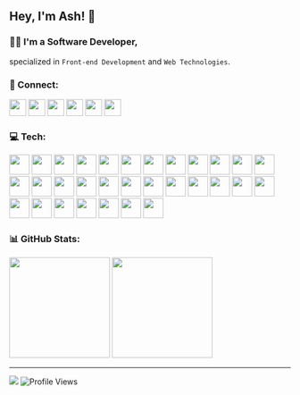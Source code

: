 ## Hey, I'm Ash! 👋
### 👨‍💻 I'm a Software Developer,
specialized in `Front-end Development` and `Web Technologies`.

<!-- ========================= Social ========================= -->
### 💬 Connect:
<div>
  <a href="https://twitter.com/AshtonHeald"><img class="social" src="https://img.shields.io/badge/X-%23000000.svg?style=for-the-badge&logo=X&logoColor=white" height="30"></a>
  <a href="https://www.linkedin.com/in/ashtonheald"><img class="social" src="https://img.shields.io/badge/linkedin-%230077B5.svg?style=for-the-badge&logo=linkedin&logoColor=white" height="30"></a>
  <a href="https://blog.ashthe.dev"><img class="social" src="https://img.shields.io/badge/Hashnode-2962FF?style=for-the-badge&logo=hashnode&logoColor=white" height="30"></a>
  <a href="https://dev.to/ashthedev"><img class="social" src="https://img.shields.io/badge/dev.to-0A0A0A?style=for-the-badge&logo=dev.to&logoColor=white" height="30"></a>
  <a href="https://codepen.io/ashthedev"><img class="social" src="https://img.shields.io/badge/Codepen-000000?style=for-the-badge&logo=codepen&logoColor=white" height="30"></a>
  <a href="https://leetcode.com/AshTheDev/"><img class="social" src="https://img.shields.io/badge/LeetCode-000000?style=for-the-badge&logo=LeetCode&logoColor=#d16c06" height="30"></a>
</div>

<!--
<a><img src="https://img.shields.io/badge/YouTube-%23FF0000.svg?style=for-the-badge&logo=YouTube&logoColor=white" height="40"></a>
<a><img src="https://img.shields.io/badge/Buy%20Me%20a%20Coffee-ffdd00?style=for-the-badge&logo=buy-me-a-coffee&logoColor=black" height="40"></a>
-->

<!-- ========================= Tech ========================= -->
### 💻 Tech:
<!-- https://devicon.dev/ -->
<div>
<img class="icon" src="https://cdn.jsdelivr.net/gh/devicons/devicon@latest/icons/html5/html5-original.svg" height="36" />
<img class="icon" src="https://cdn.jsdelivr.net/gh/devicons/devicon@latest/icons/css3/css3-original.svg" height="36" />
<img class="icon" src="https://cdn.jsdelivr.net/gh/devicons/devicon@latest/icons/javascript/javascript-original.svg" height="36" />
<img class="icon" src="https://cdn.jsdelivr.net/gh/devicons/devicon@latest/icons/typescript/typescript-original.svg" height="36" />
<img class="icon" src="https://cdn.jsdelivr.net/gh/devicons/devicon@latest/icons/react/react-original.svg" height="36" />
<img class="icon" src="https://cdn.jsdelivr.net/gh/devicons/devicon@latest/icons/nextjs/nextjs-original.svg" height="36" />
<img class="icon" src="https://cdn.jsdelivr.net/gh/devicons/devicon@latest/icons/astro/astro-original.svg" height="36" />
<img class="icon" src="https://cdn.jsdelivr.net/gh/devicons/devicon@latest/icons/sass/sass-original.svg" height="36" />
<img class="icon" src="https://cdn.jsdelivr.net/gh/devicons/devicon@latest/icons/tailwindcss/tailwindcss-original.svg" height="36" />
<img class="icon" src="https://cdn.jsdelivr.net/gh/devicons/devicon@latest/icons/bootstrap/bootstrap-original.svg" height="36" />
<img class="icon" src="https://cdn.jsdelivr.net/gh/devicons/devicon@latest/icons/materialui/materialui-original.svg" height="36" />
<img class="icon" src="https://cdn.jsdelivr.net/gh/devicons/devicon@latest/icons/mysql/mysql-original.svg" height="36" />
<img class="icon" src="https://cdn.jsdelivr.net/gh/devicons/devicon@latest/icons/postgresql/postgresql-original.svg" height="36" />
<img class="icon" src="https://cdn.jsdelivr.net/gh/devicons/devicon@latest/icons/supabase/supabase-original.svg" height="36" />
<img class="icon" src="https://cdn.jsdelivr.net/gh/devicons/devicon@latest/icons/sanity/sanity-original.svg" height="36" />
<img class="icon" src="https://cdn.jsdelivr.net/gh/devicons/devicon@latest/icons/wordpress/wordpress-plain.svg" height="36" />
<img class="icon" src="https://cdn.jsdelivr.net/gh/devicons/devicon@latest/icons/php/php-original.svg" height="36" />
<img class="icon" src="https://cdn.jsdelivr.net/gh/devicons/devicon@latest/icons/npm/npm-original-wordmark.svg" height="36" />
<img class="icon" src="https://cdn.jsdelivr.net/gh/devicons/devicon@latest/icons/yarn/yarn-original.svg" height="36" />
<img class="icon" src="https://cdn.jsdelivr.net/gh/devicons/devicon@latest/icons/pnpm/pnpm-original.svg" height="36" />
<img class="icon" src="https://cdn.jsdelivr.net/gh/devicons/devicon@latest/icons/bun/bun-original.svg" height="36" />
<img class="icon" src="https://cdn.jsdelivr.net/gh/devicons/devicon@latest/icons/nodejs/nodejs-original.svg" height="36" />
<img class="icon" src="https://cdn.jsdelivr.net/gh/devicons/devicon@latest/icons/vitejs/vitejs-original.svg" height="36" />
<img class="icon" src="https://cdn.jsdelivr.net/gh/devicons/devicon@latest/icons/vitest/vitest-original.svg" height="36" />
<img class="icon" src="https://cdn.jsdelivr.net/gh/devicons/devicon@latest/icons/playwright/playwright-original.svg" height="36" />
<img class="icon" src="https://cdn.jsdelivr.net/gh/devicons/devicon@latest/icons/figma/figma-original.svg" height="36" />
<img class="icon" src="https://cdn.jsdelivr.net/gh/devicons/devicon@latest/icons/vscode/vscode-original.svg" height="36" />
<img class="icon" src="https://cdn.jsdelivr.net/gh/devicons/devicon@latest/icons/jira/jira-original.svg" height="36" />
<img class="icon" src="https://cdn.jsdelivr.net/gh/devicons/devicon@latest/icons/postman/postman-original.svg" height="36" />
<img class="icon" src="https://cdn.jsdelivr.net/gh/devicons/devicon@latest/icons/eslint/eslint-original.svg" height="36" />
<img class="icon" src="https://cdn.jsdelivr.net/gh/devicons/devicon@latest/icons/python/python-original.svg" height="36" />
</div>

<!--
<img src="https://cdn.jsdelivr.net/gh/devicons/devicon@latest/icons/tensorflow/tensorflow-original.svg" height="40" />
<img src="https://cdn.jsdelivr.net/gh/devicons/devicon@latest/icons/docker/docker-original.svg" height="40" />
<img src="https://cdn.jsdelivr.net/gh/devicons/devicon@latest/icons/git/git-original.svg" />
<img src="https://cdn.jsdelivr.net/gh/devicons/devicon@latest/icons/json/json-original.svg" />
<img src="https://cdn.jsdelivr.net/gh/devicons/devicon@latest/icons/markdown/markdown-original.svg" />
<img src="https://cdn.jsdelivr.net/gh/devicons/devicon@latest/icons/jamstack/jamstack-original.svg" />
<img src="https://cdn.jsdelivr.net/gh/devicons/devicon@latest/icons/vercel/vercel-original.svg" />
<img src="https://cdn.jsdelivr.net/gh/devicons/devicon@latest/icons/netlify/netlify-original.svg" />
<img src="https://cdn.jsdelivr.net/gh/devicons/devicon@latest/icons/framermotion/framermotion-original.svg" />
<img src="https://cdn.jsdelivr.net/gh/devicons/devicon@latest/icons/prisma/prisma-original.svg" />
<img src="https://cdn.jsdelivr.net/gh/devicons/devicon@latest/icons/redux/redux-original.svg" />
<img src="https://cdn.jsdelivr.net/gh/devicons/devicon@latest/icons/qwik/qwik-original.svg" />
<img src="https://cdn.jsdelivr.net/gh/devicons/devicon@latest/icons/wasm/wasm-original.svg" />
<img src="https://cdn.jsdelivr.net/gh/devicons/devicon@latest/icons/rust/rust-original.svg" />
<img src="https://cdn.jsdelivr.net/gh/devicons/devicon@latest/icons/java/java-original.svg" />
<img src="https://cdn.jsdelivr.net/gh/devicons/devicon@latest/icons/graphql/graphql-plain.svg" />
<img src="https://cdn.jsdelivr.net/gh/devicons/devicon@latest/icons/socketio/socketio-original.svg" />
<img src="https://cdn.jsdelivr.net/gh/devicons/devicon@latest/icons/swiper/swiper-original.svg" />
<img src="https://cdn.jsdelivr.net/gh/devicons/devicon@latest/icons/storybook/storybook-original.svg" />
<img src="https://cdn.jsdelivr.net/gh/devicons/devicon@latest/icons/threejs/threejs-original.svg" />
<img src="https://cdn.jsdelivr.net/gh/devicons/devicon@latest/icons/trpc/trpc-original.svg" />
-->

<!-- ========================= Stats ========================= -->
### 📊 GitHub Stats:
<!-- 
https://git.io/streak-stats
https://github.com/anuraghazra/github-readme-stats
-->
<div class="stats">  
<img class="stat" src="https://github-readme-streak-stats.herokuapp.com/?user=AshtonHeald&theme=dracula&hide_border=true&include_all_commits=true&count_private=true" height="180">
<!--
Single: &exclude_days=Sun
Multiple: &exclude_days=Sun%2CSat 
-->
<img class="stat" src="https://github-readme-stats.vercel.app/api/top-langs/?username=AshtonHeald&theme=dracula&hide_border=true&include_all_commits=true&count_private=true&layout=compact" height="180">
<!--
&langs_count=20
-->
</div>

---

<div class="support">
  
<a href="https://www.buymeacoffee.com/ashtonheald"><img src="https://img.shields.io/badge/Buy%20Me%20a%20Coffee-ffdd00?style=flat-square&logo=buy-me-a-coffee&logoColor=black" /></a>
![Profile Views](https://komarev.com/ghpvc/?username=ashtonheald&color=ff69b4&style=flat-square&abbreviated=true)
</div>

